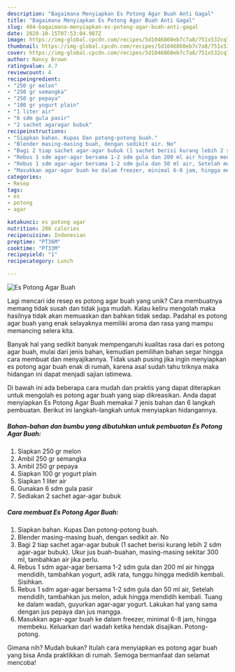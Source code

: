 ```yaml
---
description: "Bagaimana Menyiapkan Es Potong Agar Buah Anti Gagal"
title: "Bagaimana Menyiapkan Es Potong Agar Buah Anti Gagal"
slug: 404-bagaimana-menyiapkan-es-potong-agar-buah-anti-gagal
date: 2020-10-15T07:53:04.987Z
image: https://img-global.cpcdn.com/recipes/5d1046860eb7c7a8/751x532cq70/es-potong-agar-buah-foto-resep-utama.jpg
thumbnail: https://img-global.cpcdn.com/recipes/5d1046860eb7c7a8/751x532cq70/es-potong-agar-buah-foto-resep-utama.jpg
cover: https://img-global.cpcdn.com/recipes/5d1046860eb7c7a8/751x532cq70/es-potong-agar-buah-foto-resep-utama.jpg
author: Nancy Brown
ratingvalue: 4.7
reviewcount: 4
recipeingredient:
- "250 gr melon"
- "250 gr semangka"
- "250 gr pepaya"
- "100 gr yogurt plain"
- "1 liter air"
- "6 sdm gula pasir"
- "2 sachet agaragar bubuk"
recipeinstructions:
- "Siapkan bahan. Kupas Dan potong-potong buah."
- "Blender masing-masing buah, dengan sedikit air. No"
- "Bagi 2 tiap sachet agar-agar bubuk (1 sachet berisi kurang lebih 2 sdm agar-agar bubuk). Ukur jus buah-buahan, masing-masing sekitar 300 ml, tambahkan air jika perlu."
- "Rebus 1 sdm agar-agar bersama 1-2 sdm gula dan 200 ml air hingga mendidih, tambahkan yogurt, adik rata, tunggu hingga medidih kembali. Sisihkan."
- "Rebus 1 sdm agar-agar bersama 1-2 sdm gula dan 50 ml air, Setelah mendidih, tambahkan jus melon, aduk hingga mendidih kembali. Tuang ke dalam wadah, guyurkan agar-agar yogurt. Lakukan hal yang sama dengan jus pepaya dan jus mangga."
- "Masukkan agar-agar buah ke dalam freezer, minimal 6-8 jam, hingga membeku. Keluarkan dari wadah ketika hendak disajikan. Potong-potong."
categories:
- Resep
tags:
- es
- potong
- agar

katakunci: es potong agar 
nutrition: 288 calories
recipecuisine: Indonesian
preptime: "PT36M"
cooktime: "PT33M"
recipeyield: "1"
recipecategory: Lunch

---
```



![Es Potong Agar Buah](https://img-global.cpcdn.com/recipes/5d1046860eb7c7a8/751x532cq70/es-potong-agar-buah-foto-resep-utama.jpg)

Lagi mencari ide resep es potong agar buah yang unik? Cara membuatnya memang tidak susah dan tidak juga mudah. Kalau keliru mengolah maka hasilnya tidak akan memuaskan dan bahkan tidak sedap. Padahal es potong agar buah yang enak selayaknya memiliki aroma dan rasa yang mampu memancing selera kita.



Banyak hal yang sedikit banyak mempengaruhi kualitas rasa dari es potong agar buah, mulai dari jenis bahan, kemudian pemilihan bahan segar hingga cara membuat dan menyajikannya. Tidak usah pusing jika ingin menyiapkan es potong agar buah enak di rumah, karena asal sudah tahu triknya maka hidangan ini dapat menjadi sajian istimewa.


Di bawah ini ada beberapa cara mudah dan praktis yang dapat diterapkan untuk mengolah es potong agar buah yang siap dikreasikan. Anda dapat menyiapkan Es Potong Agar Buah memakai 7 jenis bahan dan 6 langkah pembuatan. Berikut ini langkah-langkah untuk menyiapkan hidangannya.

<!--inarticleads1-->

##### Bahan-bahan dan bumbu yang dibutuhkan untuk pembuatan Es Potong Agar Buah:

1. Siapkan 250 gr melon
1. Ambil 250 gr semangka
1. Ambil 250 gr pepaya
1. Siapkan 100 gr yogurt plain
1. Siapkan 1 liter air
1. Gunakan 6 sdm gula pasir
1. Sediakan 2 sachet agar-agar bubuk




<!--inarticleads2-->

##### Cara membuat Es Potong Agar Buah:

1. Siapkan bahan. Kupas Dan potong-potong buah.
1. Blender masing-masing buah, dengan sedikit air. No
1. Bagi 2 tiap sachet agar-agar bubuk (1 sachet berisi kurang lebih 2 sdm agar-agar bubuk). Ukur jus buah-buahan, masing-masing sekitar 300 ml, tambahkan air jika perlu.
1. Rebus 1 sdm agar-agar bersama 1-2 sdm gula dan 200 ml air hingga mendidih, tambahkan yogurt, adik rata, tunggu hingga medidih kembali. Sisihkan.
1. Rebus 1 sdm agar-agar bersama 1-2 sdm gula dan 50 ml air, Setelah mendidih, tambahkan jus melon, aduk hingga mendidih kembali. Tuang ke dalam wadah, guyurkan agar-agar yogurt. Lakukan hal yang sama dengan jus pepaya dan jus mangga.
1. Masukkan agar-agar buah ke dalam freezer, minimal 6-8 jam, hingga membeku. Keluarkan dari wadah ketika hendak disajikan. Potong-potong.




Gimana nih? Mudah bukan? Itulah cara menyiapkan es potong agar buah yang bisa Anda praktikkan di rumah. Semoga bermanfaat dan selamat mencoba!
